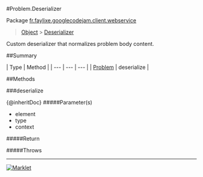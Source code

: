 #Problem.Deserializer

Package [fr.faylixe.googlecodejam.client.webservice](README.md)<br>
> [Object](../../../../java/lang/Object.md) > [Deserializer](Deserializer.md)

Custom deserializer that normalizes problem body content.

##Summary


| Type | Method |
| --- | --- | --- |
| [Problem](Problem.md) | deserialize |

##Methods

###deserialize


{@inheritDoc}
#####Parameter(s)


* element
* type
* context

#####Return


#####Throws


---
[![Marklet](https://img.shields.io/badge/Generated%20by-Marklet-green.svg)](https://github.com/Faylixe/marklet)